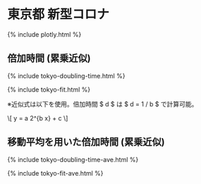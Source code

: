 # 東京都 新型コロナ
{% include plotly.html %}

## 倍加時間 (累乗近似)

{% include tokyo-doubling-time.html %}

{% include tokyo-fit.html %}

※近似式は以下を使用。倍加時間 $ d $ は $ d = 1 / b $ で計算可能。

\\[
y = a 2^{b x} + c
\\]

## 移動平均を用いた倍加時間 (累乗近似)

{% include tokyo-doubling-time-ave.html %}

{% include tokyo-fit-ave.html %}
